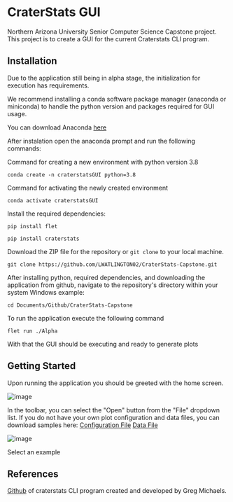 # CraterStats GUI

Northern Arizona University Senior Computer Science Capstone project.  
This project is to create a GUI for the current Craterstats CLI program.

## Installation

Due to the application still being in alpha stage, the initialization for execution has requirements.

We recommend installing a conda software package manager (anaconda or miniconda) to handle the python version and packages required for GUI usage.

You can download Anaconda [here](https://www.anaconda.com/download/success)

After instalation open the anaconda prompt and run the following commands:

Command for creating a new environment with python version 3.8
```
conda create -n craterstatsGUI python=3.8
```

Command for activating the newly created environment
```
conda activate craterstatsGUI
```

Install the required dependencies:

```
pip install flet
```
```
pip install craterstats
```

Download the ZIP file for the repository or `git clone` to your local machine.
```
git clone https://github.com/LWATLINGTON02/CraterStats-Capstone.git
```

After installing python, required dependencies, and downloading the application from github, navigate to the repository's directory within your system
Windows example:
```
cd Documents/Github/CraterStats-Capstone
```

To run the application execute the following command
```
flet run ./Alpha
```
With that the GUI should be executing and ready to generate plots

## Getting Started
Upon running the application you should be greeted with the home screen.

![image](https://github.com/user-attachments/assets/4ed48b5e-8ec8-4966-8f36-f16c8f153ff7)

In the toolbar, you can select the "Open" button from the "File" dropdown list. If you do not have your own plot configuration and data files, you can download samples here:
[Configuration File](https://githubusercontent.com/LWATLINGTON02/CraterStats-Capstone/refs/heads/main/Alpha/craterstats_config_files/checker.plt)
[Data File](https://githubusercontent.com/LWATLINGTON02/CraterStats-Capstone/refs/heads/main/Alpha/sample/sample.scc)

![image](https://github.com/user-attachments/assets/f7a10ca5-b683-4984-8cfd-8e31173a2881)

Select an example 

## References

[Github](https://github.com/ggmichael/craterstats) of craterstats CLI program created and developed by Greg Michaels.
